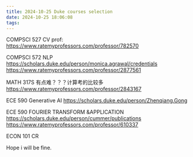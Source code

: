 ```yaml
---
title: 2024-10-25 Duke courses selection
date: 2024-10-25 18:06:08
tags:
---
```


COMPSCI 527 CV
prof: https://www.ratemyprofessors.com/professor/782570

COMPSCI 572 NLP
https://scholars.duke.edu/person/monica.agrawal/credentials
https://www.ratemyprofessors.com/professor/2877561

MATH 317S
有点难？？？计算考的比较多
https://www.ratemyprofessors.com/professor/2843167

ECE 590 Generative AI
https://scholars.duke.edu/person/Zhenqiang.Gong


ECE 590 FOURIER TRANSFORM &APPLICATION
https://scholars.duke.edu/person/cummer/publications
https://www.ratemyprofessors.com/professor/610337

ECON 101
CR




Hope i will be fine.






